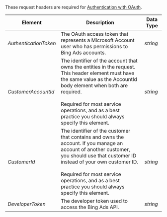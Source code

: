 These request headers are required for [Authentication with OAuth](http://go.microsoft.com/fwlink/?LinkId=511607).

|Element|Description|Data Type|
|-----------|---------------|-------------|
|*AuthenticationToken*|The OAuth access token that represents a Microsoft Account user who has permissions to Bing Ads accounts.|*string*|
|*CustomerAccountId*|The identifier of the account that owns the entities in the request. This header element must have the same value as the AccountId body element when both are required.<br /><br />Required for most service operations, and as a best practice you should always specify this element.|*string*|
|*CustomerId*|The identifier of the customer that contains and owns the account. If you manage an account of another customer, you should use that customer ID instead of your own customer ID.<br /><br />Required for most service operations, and as a best practice you should always specify this element.|*string*|
|*DeveloperToken*|The developer token used to access the Bing Ads API.|*string*|
